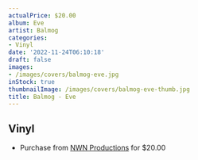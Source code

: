 ```yaml
---
actualPrice: $20.00
album: Eve
artist: Balmog
categories:
- Vinyl
date: '2022-11-24T06:10:18'
draft: false
images:
- /images/covers/balmog-eve.jpg
inStock: true
thumbnailImage: /images/covers/balmog-eve-thumb.jpg
title: Balmog - Eve
---
```


## Vinyl
* Purchase from [NWN Productions](http://shop.nwnprod.com/index.php?route=product/product&path=75&product_id=21956&sort=pd.name&order=ASC) for $20.00
